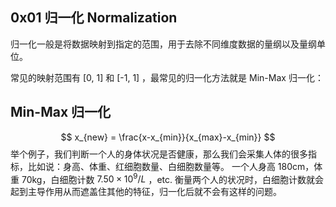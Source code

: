 ## 0x01 归一化 Normalization
归一化一般是将数据映射到指定的范围，用于去除不同维度数据的量纲以及量纲单位。

常见的映射范围有 [0, 1] 和 [-1, 1] ，最常见的归一化方法就是 Min-Max 归一化：

## Min-Max 归一化
$$ x_{new} = \frac{x-x_{min}}{x_{max}-x_{min}} $$
举个例子，我们判断一个人的身体状况是否健康，那么我们会采集人体的很多指标，比如说：身高、体重、红细胞数量、白细胞数量等。
一个人身高 180cm，体重 70kg，白细胞计数 $7.50 \times 10^9 /L$ ，etc.
衡量两个人的状况时，白细胞计数就会起到主导作用从而遮盖住其他的特征，归一化后就不会有这样的问题。
